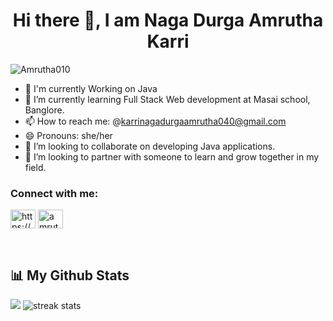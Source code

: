  <h1 text align=center>Hi there 👋, I am Naga Durga Amrutha Karri</h1>
<p align="left"> <img src="https://komarev.com/ghpvc/?username=Amrutha010&label=Profile%20views&color=0e75b6&style=flat" alt="Amrutha010" /> </p>

- 🔭 I'm currently Working on Java
- 🌱 I’m currently learning Full Stack Web development at Masai school, Banglore.
- 📫 How to reach me: @karrinagadurgaamrutha040@gmail.com
- 😄 Pronouns: she/her
- 👯 I’m looking to collaborate on developing Java applications.
- 🤝 I’m looking to partner with someone to learn and grow together in my field.

<h3 align="left">Connect with me:</h3>
<p align="left">
<a href="https://www.linkedin.com/in/karri-naga-durga-amrutha-ab20a41aa/" target="blank"><img align="center" src="https://raw.githubusercontent.com/rahuldkjain/github-profile-readme-generator/master/src/images/icons/Social/linked-in-alt.svg" alt="https://www.linkedin.com/in/karri-naga-durga-amrutha-ab20a41aa/" height="30" width="40" /></a>
<a href="https://leetcode.com/karrinagadurgaamrutha040/" target="blank"><img align="center" src="https://raw.githubusercontent.com/rahuldkjain/github-profile-readme-generator/master/src/images/icons/Social/leet-code.svg" alt="amrutha_leeetcode" height="30" width="40" /></a>
</p>
<br>

## 📊 My Github Stats

<p align="left" style="margin-right:0px;padding-right:0px">
<img src="https://github-readme-stats.vercel.app/api?username=Amrutha010&theme=algolia">
<img alt="streak stats" src="https://github-readme-streak-stats.herokuapp.com/?user=Amrutha010&theme=algolia" />
</p>
